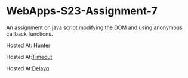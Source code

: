 # WebApps-S23-Assignment-7
An assignment on java script modifying the DOM and using anonymous callback functions.

Hosted At: [Hunter](https://44-563-web-apps-s23.github.io/44563-webapps-s23-assignment7-venumadhavik/hunter.html)

Hosted At:[Timeout](https://44-563-web-apps-s23.github.io/44563-webapps-s23-assignment7-venumadhavik/react.html)

Hosted At:[Delayq](https://44-563-web-apps-s23.github.io/44563-webapps-s23-assignment7-venumadhavik/delayq.html)
